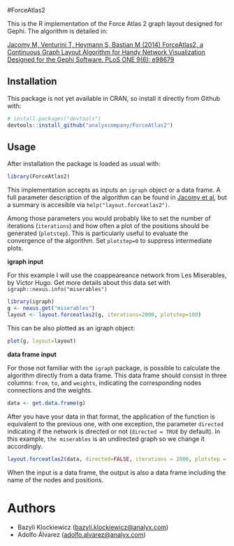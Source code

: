 #ForceAtlas2

This is the R implementation of the Force Atlas 2 graph layout designed for Gephi. The algorithm is detailed in:

[Jacomy M, Venturini T, Heymann S, Bastian M (2014) ForceAtlas2, a Continuous Graph Layout Algorithm for Handy Network Visualization Designed for the Gephi Software. PLoS ONE 9(6): e98679](http://journals.plos.org/plosone/article?id=10.1371/journal.pone.0098679)


## Installation

This package is not yet available in CRAN, so install it directly from Github with:

```R
# install.packages("devtools")
devtools::install_github("analyxcompany/ForceAtlas2")
```

## Usage

After installation the package is loaded as usual with:

```R
library(ForceAtlas2)
```

This implementation accepts as inputs an `igraph` object or a data frame. A full parameter description of the algorithm can be found in [Jacomy et al](http://journals.plos.org/plosone/article?id=10.1371/journal.pone.0098679), but a summary is accesible via `help("layout.forceatlas2")`.

Among those parameters you would probably like to set the number of iterations (`iterations`) and how often a plot of the positions should be generated (`plotstep`). This is particularly useful to evaluate the convergence of the algorithm. Set `plotstep=0` to suppress intermediate plots.

**igraph input**

For this example I will use the coappeareance network from Les Miserables, by Victor Hugo. Get more details about this data set with `igraph::nexus.info("miserables")`

```R
library(igraph) 
g <- nexus.get("miserables")
layout <- layout.forceatlas2(g, iterations=2000, plotstep=100)
```

This can be also plotted as an igraph object:

```R
plot(g, layout=layout)
```

**data frame input**

For those not familiar with the `igraph` package, is possible to calculate the algorithm directly from a data frame. This data frame should consist in three columns: `from`, `to`, and `weights`, indicating the corresponding nodes connections and the weights. 

```R
data <- get.data.frame(g)
```

After you have your data in that format, the application of the function is equivalent to the previous one, with one exception, the parameter `directed` indicating if the network is directed or not (`directed = TRUE` by default). In this example, `the miserables` is an undirected graph so we change it accordingly.

```R
layout.forceatlas2(data, directed=FALSE, iterations = 2000, plotstep = 100)
```

When the input is a data frame, the output is also a data frame including the name of the nodes and positions.

# Authors

- Bazyli Klockiewicz (bazyli.klockiewicz@analyx.com)
- Adolfo Álvarez (adolfo.alvarez@analyx.com)


